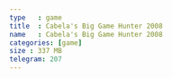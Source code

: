 ```yaml
---
type   : game
title  : Cabela's Big Game Hunter 2008
name   : Cabela's Big Game Hunter 2008
categories: [game]
size : 337 MB
telegram: 207
---
```



